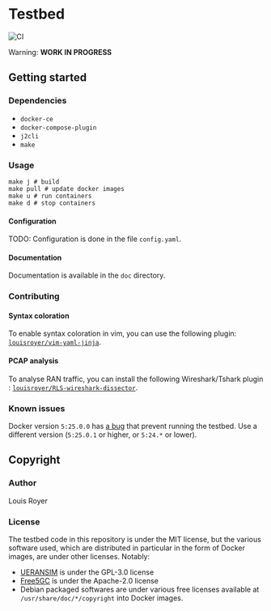 # Testbed
![CI](https://github.com/nextmn/testbed/actions/workflows/main.yml/badge.svg)

Warning: __WORK IN PROGRESS__
## Getting started
### Dependencies
- `docker-ce`
- `docker-compose-plugin`
- `j2cli`
- `make`

### Usage
```text
make j # build
make pull # update docker images
make u # run containers
make d # stop containers
```

#### Configuration
TODO: Configuration is done in the file `config.yaml`.

#### Documentation
Documentation is available in the `doc` directory.

### Contributing
#### Syntax coloration
To enable syntax coloration in vim, you can use the following plugin: [`louisroyer/vim-yaml-jinja`](https://github.com/louisroyer/vim-yaml-jinja).

#### PCAP analysis
To analyse RAN traffic, you can install the following Wireshark/Tshark plugin : [`louisroyer/RLS-wireshark-dissector`](https://github.com/louisroyer/RLS-wireshark-dissector).

### Known issues
Docker version `5:25.0.0` has [a bug](https://github.com/moby/moby/issues/47120) that prevent running the testbed. Use a different version (`5:25.0.1` or higher, or `5:24.*` or lower).

## Copyright
### Author
Louis Royer

### License
The testbed code in this repository is under the MIT license, but the various software used, which are distributed in particular in the form of Docker images, are under other licenses.
Notably:
- [UERANSIM](https://github.com/aligungr/UERANSIM) is under the GPL-3.0 license
- [Free5GC](https://github.com/free5gc) is under the Apache-2.0 license
- Debian packaged softwares are under various free licenses available at `/usr/share/doc/*/copyright` into Docker images.
